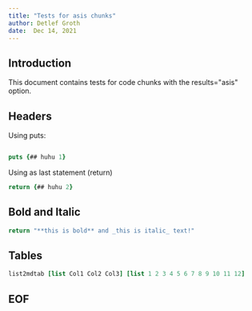 ```yaml
---
title: "Tests for asis chunks"
author: Detlef Groth
date:  Dec 14, 2021
---
```


## Introduction

This document contains tests for code chunks with the results="asis" option.

## Headers

Using puts:

``` {.tcl results="asis"}

puts {## huhu 1}

```

Using as last statement (return)

``` {.tcl results="asis"}
return {## huhu 2}
```

## Bold and Italic
  
```{.tcl results="asis"}
return "**this is bold** and _this is italic_ text!"
```
  
## Tables

```{.tcl results="asis"}
list2mdtab [list Col1 Col2 Col3] [list 1 2 3 4 5 6 7 8 9 10 11 12]
```

## EOF



